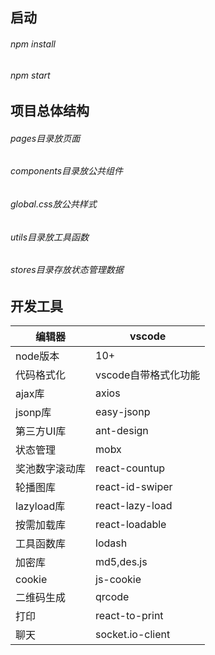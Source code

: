 ## 启动
###### npm install
###### npm start
## 项目总体结构
###### pages目录放页面
###### components目录放公共组件
###### global.css放公共样式
###### utils目录放工具函数
###### stores目录存放状态管理数据

## 开发工具

| 编辑器      | vscode          |
|----------|-----------------|
| node版本   | 10+             |
| 代码格式化    | vscode自带格式化功能   |
| ajax库    | axios           |
| jsonp库   | easy-jsonp      |
| 第三方UI库   | ant-design      |
| 状态管理    | mobx          |
| 奖池数字滚动库     | react-countup   |
| 轮播图库      | react-id-swiper |
| lazyload库 | react-lazy-load |
| 按需加载库     | react-loadable  |
| 工具函数库    | lodash          |
| 加密库    | md5,des.js          |
| cookie    | js-cookie          |
| 二维码生成    | qrcode          |
| 打印    | react-to-print          |
| 聊天    | socket.io-client          |